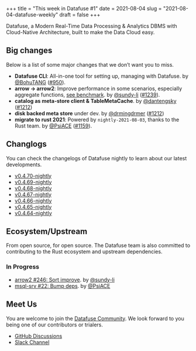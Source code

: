 +++
title = "This week in Datafuse #1"
date = 2021-08-04
slug = "2021-08-04-datafuse-weekly"
draft = false
+++

Datafuse, a Modern Real-Time Data Processing & Analytics DBMS with Cloud-Native Architecture, built to make the Data Cloud easy.

## Big changes

Below is a list of some major changes that we don’t want you to miss.

- **Datafuse CLI**: All-in-one tool for setting up, managing with Datafuse. by [@BohuTANG](https://github.com/BohuTANG) ([#950](https://github.com/datafuselabs/datafuse/pull/950)).
- **arrow -> arrow2**: Improve performance in some scenarios, especially aggregate functions, [see benchmark](https://github.com/datafuselabs/datafuse/pull/1239#issuecomment-890861288). by [@sundy-li](https://github.com/sundy-li) ([#1239](https://github.com/datafuselabs/datafuse/pull/1239)).
- **catalog as meta-store client & TableMetaCache**. by [@dantengsky](https://github.com/dantengsky) ([#1212](https://github.com/datafuselabs/datafuse/pull/1212))
- **disk backed meta store** under dev. by [@drmingdrmer](https://github.com/drmingdrmer) ([#1212](https://github.com/datafuselabs/datafuse/pull/1248))
- **migrate to rust 2021**: Powered by `nightly-2021-08-03`, thanks to the Rust team. by [@PsiACE](https://github.com/PsiACE) ([#1159](https://github.com/datafuselabs/datafuse/pull/1159)).

## Changlogs

You can check the changelogs of Datafuse nightly to learn about our latest developments.

- [v0.4.70-nightly](https://github.com/datafuselabs/datafuse/releases/tag/v0.4.70-nightly)
- [v0.4.69-nightly](https://github.com/datafuselabs/datafuse/releases/tag/v0.4.69-nightly)
- [v0.4.68-nightly](https://github.com/datafuselabs/datafuse/releases/tag/v0.4.68-nightly)
- [v0.4.67-nightly](https://github.com/datafuselabs/datafuse/releases/tag/v0.4.67-nightly)
- [v0.4.66-nightly](https://github.com/datafuselabs/datafuse/releases/tag/v0.4.66-nightly)
- [v0.4.65-nightly](https://github.com/datafuselabs/datafuse/releases/tag/v0.4.65-nightly)
- [v0.4.64-nightly](https://github.com/datafuselabs/datafuse/releases/tag/v0.4.64-nightly)

## Ecosystem/Upstream

From open source, for open source. The Datafuse team is also committed to contributing to the Rust ecosystem and upstream dependencies.

### In Progress 

- [arrow2 #246: Sort improve](https://github.com/jorgecarleitao/arrow2/pull/246). by [@sundy-li](https://github.com/sundy-li)
- [msql-srv #22: Bump deps](https://github.com/jonhoo/msql-srv/pull/22). by [@PsiACE](https://github.com/PsiACE/)

## Meet Us

You are welcome to join the [Datafuse Community](https://github.com/datafuselabs/). We look forward to you being one of our contributors or trialers.

- [GitHub Discussions](https://github.com/datafuselabs/datafuse/discussions)
- [Slack Channel](https://datafusecloud.slack.com/join/shared_invite/zt-nojrc9up-50IRla1Y1h56rqwCTkkDJA)

